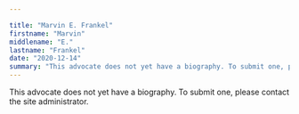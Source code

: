 ```yaml
---

title: "Marvin E. Frankel"
firstname: "Marvin"
middlename: "E."
lastname: "Frankel"
date: "2020-12-14"
summary: "This advocate does not yet have a biography. To submit one, please contact the site administrator."
---
```

This advocate does not yet have a biography. To submit one, please contact the site administrator.

